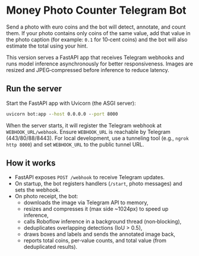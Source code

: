 # Money Photo Counter Telegram Bot

Send a photo with euro coins and the bot will detect, annotate, and count them. If your photo contains only coins of the same value, add that value in the photo caption (for example: `0.1` for 10‑cent coins) and the bot will also estimate the total using your hint.

This version serves a FastAPI app that receives Telegram webhooks and runs model inference asynchronously for better responsiveness. Images are resized and JPEG‑compressed before inference to reduce latency.

## Run the server

Start the FastAPI app with Uvicorn (the ASGI server):

```cmd
uvicorn bot:app --host 0.0.0.0 --port 8000
```

When the server starts, it will register the Telegram webhook at `WEBHOOK_URL/webhook`. Ensure `WEBHOOK_URL` is reachable by Telegram (443/80/88/8443). For local development, use a tunneling tool (e.g., `ngrok http 8000`) and set `WEBHOOK_URL` to the public tunnel URL.

## How it works

- FastAPI exposes `POST /webhook` to receive Telegram updates.
- On startup, the bot registers handlers (`/start`, photo messages) and sets the webhook.
- On photo receipt, the bot:
	- downloads the image via Telegram API to memory,
	- resizes and compresses it (max side ~1024px) to speed up inference,
	- calls Roboflow inference in a background thread (non‑blocking),
	- deduplicates overlapping detections (IoU > 0.5),
	- draws boxes and labels and sends the annotated image back,
	- reports total coins, per‑value counts, and total value (from deduplicated results).